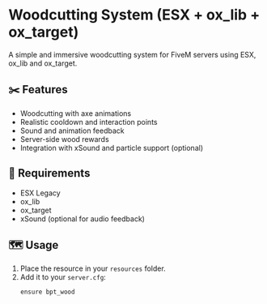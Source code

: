 # Woodcutting System (ESX + ox_lib + ox_target)

A simple and immersive woodcutting system for FiveM servers using ESX, ox_lib and ox_target.

## ✂️ Features

- Woodcutting with axe animations
- Realistic cooldown and interaction points
- Sound and animation feedback
- Server-side wood rewards
- Integration with xSound and particle support (optional)

## 🔧 Requirements

- ESX Legacy
- ox_lib
- ox_target
- xSound (optional for audio feedback)

## 🗺️ Usage

1. Place the resource in your `resources` folder.
2. Add it to your `server.cfg`:
   ```bash
   ensure bpt_wood
